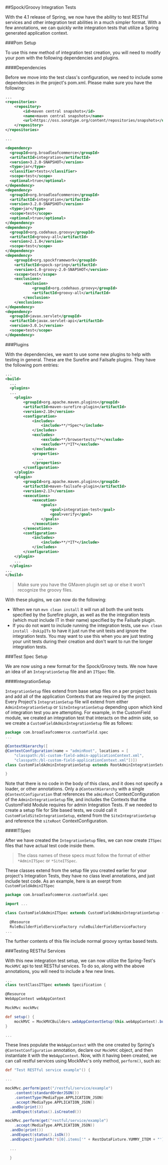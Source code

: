 ##Spock/Groovy Integration Tests

With the 4.1 release of Spring, we now have the ability to test RESTful services and other integration test abilities in a much simpler format. With a few annotations, we can quickly write integration tests that utilize a Spring generated application context.

###Pom Setup

To use this new method of integration test creation, you will need to modify your pom with the following dependencies and plugins.

####Dependencies

Before we move into the test class's configuration, we need to include some dependencies in the project's pom.xml. Please make sure you have the following:

```xml
...    
<repositories>
    <repository>
        <id>maven central snapshots</id>
        <name>maven central snapshots</name>
        <url>https://oss.sonatype.org/content/repositories/snapshots</url>
    </repository>
</repositories>

...

<dependency>
  <groupId>org.broadleafcommerce</groupId>
  <artifactId>integration</artifactId>
  <version>3.2.0-SNAPSHOT</version>
  <type>jar</type>
  <classifier>tests</classifier>
  <scope>test</scope>
  <optional>true</optional>
</dependency>
<dependency>
  <groupId>org.broadleafcommerce</groupId>
  <artifactId>integration</artifactId>
  <version>3.2.0-SNAPSHOT</version>
  <type>jar</type>
  <scope>test</scope>
  <optional>true</optional>
</dependency>
<dependency>
  <groupId>org.codehaus.groovy</groupId>
  <artifactId>groovy-all</artifactId>
  <version>2.1.8</version>
  <scope>test</scope>
</dependency>
<dependency>
    <groupId>org.spockframework</groupId>
    <artifactId>spock-spring</artifactId>
    <version>1.0-groovy-2.0-SNAPSHOT</version>
    <scope>test</scope>
    <exclusions>
        <exclusion>
            <groupId>org.codehaus.groovy</groupId>
            <artifactId>groovy-all</artifactId>
        </exclusion>
    </exclusions>
</dependency>
<dependency>
  <groupId>javax.servlet</groupId>
  <artifactId>javax.servlet-api</artifactId>
  <version>3.0.1</version>
  <scope>test</scope>
</dependency>
```
###Plugins

With the dependencies, we want to use some new plugins to help with testing in general. These are the Surefire and Failsafe plugins. They have the following pom entries:

```xml
...
<build>
  ...
  <plugins>
  ...
    <plugin>
        <groupId>org.apache.maven.plugins</groupId>
        <artifactId>maven-surefire-plugin</artifactId>
        <version>2.10</version>
        <configuration>
            <includes>
                <include>**/*Spec*</include>
            </includes>
            <excludes>
                <exclude>**/browsertests/**</exclude>
                <exclude>**/*IT*</exclude>
            </excludes>
            <properties>
              ...
            </properties>
        </configuration>
    </plugin>
    <plugin>
        <groupId>org.apache.maven.plugins</groupId>
        <artifactId>maven-failsafe-plugin</artifactId>
        <version>2.17</version>
        <executions>
            <execution>
                <goals>
                    <goal>integration-test</goal>
                    <goal>verify</goal>
                </goals>
            </execution>
        </executions>
        <configuration>
            <includes>
                <include>**/*IT*</include>
            </includes>
        </configuration>
    </plugin>
    ...
  </plugins>
...
</build>
```

>Make sure you have the GMaven plugin set up or else it won't recognize the groovy files.

With these plugins, we can now do the following:

* When we run `mvn clean install` it will run all both the unit tests specified by the Surefire plugin, as well as the the integration tests (which must include IT in their name) specified by the Failsafe plugin.
* If you do not want to include running the integration tests, use `mvn clean install -DskipITs` to have it just run the unit tests and ignore the integration tests. You may want to use this when you are just testing your unit tests during their creation and don't want to run the longer integration tests.

###Test Spec Setup

We are now using a new format for the Spock/Groovy tests. We now have an idea of an `IntegrationSetup` file and an `ITSpec` file.

####IntegrationSetup

`IntegrationSetup` files extend from base setup files on a per project basis and add all of the application Contexts that are required by the project. Every Project's `IntegrationSetup` file will extend from either `AdminIntegrationSetup` or `SiteIntegrationSetup` depending upon which kind of integration test you are attempting. For example, in the CustomField module, we created an integration test that interacts on the admin side, so we create a `CustomFieldAdminIntegrationSetup` file as follows:

```groovy
package com.broadleafcommerce.customfield.spec
...

@ContextHierarchy([
@ContextConfiguration(name = "adminRoot", locations = [
    "classpath:/bl-custom-field-admin-applicationContext.xml",
    "classpath:/bl-custom-field-applicationContext.xml"])])
class CustomFieldAdminIntegrationSetup extends RootAdminIntegrationSetup {

}
```

Note that there is no code in the body of this class, and it does not specify a loader, or other annotations. Only a `@ContextHierarchy` with a single `@ContextConfiguration` that references the `adminRoot` ContextConfiguration of the `AdminIntegrationSetup` file, and includes the Contexts that the CustomField Module requires for admin Integration Tests. If we needed to create a setup file for Site based tests, we could call it `CustomFieldSiteIntegrationSetup`, extend from the `SiteIntegrationSetup` and reference the `siteRoot` ContextConfiguration.

####ITSpec

After we have created the `IntegrationSetup` files, we can now create `ITSpec` files that have actual test code inside them.
>The class names of these specs must follow the format of either `*AdminITSpec` or `*SiteITSpec`.

These classes extend from the setup file you created earlier for your project's Integration Tests, they have no class level annotations, and just include test code. As an example, here is an exerpt from `CustomFieldAdminITSpec`

```groovy
package com.broadleafcommerce.customfield.spec

import ...

class CustomFieldAdminITSpec extends CustomFieldAdminIntegrationSetup {

  @Resource
  RuleBuilderFieldServiceFactory ruleBuilderFieldServiceFactory
...

```

The further contents of this file include normal groovy syntax based tests.

###Testing RESTful Services

With this new integration test setup, we can now utilize the Spring-Test's `MockMVC` api to test RESTful services. To do so, along with the above annotations, you will need to include a few new lines.

```groovy
...
class testClassITSpec extends Specification {

@Resource
WebAppContext webAppContext

MockMvc mockMvc

def setup() {
    mockMVC = MockMVCBuilders.webAppContextSetup(this.webAppContext).build()
}

...

```

These lines populate the `WebAppContext` with the one created by Spring's `@ContextConfiguration` annotation, declare our `MockMVC` object, and then instantiate it with the `WebAppContext`. Now, with it having been created, we can call restful services using MockMvc's only method, `perform()`, such as:

```groovy
def "Test RESTful service example"() {

...

mockMvc.perform(post("/restful/service/example")
    .content(standardOrderJSON())
    .contentType(MediaType.APPLICATION_JSON)
    .accept(MediaType.APPLICATION_JSON))
  .andDo(print())
  .andExpect(status().isCreated())

mockMvc.perform(get("restful/service/example")
    .accept(MediaType.APPLICATION_JSON))
  .andDo(print())
  .andExpect(status().isOk())
  .andExpect(jsonPath("$[0].items['" + RestDataFixture.YUMMY_ITEM + "']").value(12))
  
  ...
  
  }

```

